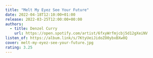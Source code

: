 ```yaml
---
title: "Melt My Eyez See Your Future"
date: 2022-04-18T12:10:00+01:00
release: 2022-03-25T12:00:00+00:00
authors:
  - title: Denzel Curry
    url: https://open.spotify.com/artist/6fxyWrfmjcbj5d12gXeiNV
listen_of: https://album.link/s/7KtyUeiJidoZO0ybxBXw0Q
cover: melt-my-eyez-see-your-future.jpg
rating: 3.25
---
```

